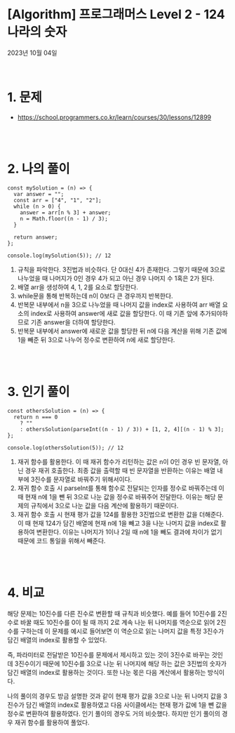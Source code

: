 # [Algorithm] 프로그래머스 Level 2 - 124 나라의 숫자

2023년 10월 04일

<br>

# 1. 문제

- https://school.programmers.co.kr/learn/courses/30/lessons/12899

<br>
<br>

# 2. 나의 풀이

```tsx
const mySolution = (n) => {
  var answer = "";
  const arr = ["4", "1", "2"];
  while (n > 0) {
    answer = arr[n % 3] + answer;
    n = Math.floor((n - 1) / 3);
  }

  return answer;
};

console.log(mySolution(5)); // 12
```

1. 규칙을 파악한다. 3진법과 비슷하다. 단 0대신 4가 존재한다. 그렇기 때문에 3으로 나누었을 때 나머지가 0인 경우 4가 되고 아닌 경우 나머지 수 1혹은 2가 된다.
2. 배열 arr을 생성하여 4, 1, 2를 요소로 할당한다.
3. while문을 통해 반복하는데 n이 0보다 큰 경우까지 반복한다.
4. 반복문 내부에서 n을 3으로 나누었을 때 나머지 값을 index로 사용하여 arr 배열 요소의 index로 사용하여 answer에 새로 값을 할당한다. 이 때 기존 앞에 추가되야하므로 기존 answer을 더하여 할당한다.
5. 반복문 내부에서 answer에 새로운 값을 할당한 뒤 n에 다음 계산을 위해 기존 값에 1을 빼준 뒤 3으로 나누어 정수로 변환하여 n에 새로 할당한다.

<br>
<br>

# 3. 인기 풀이

```tsx
const othersSolution = (n) => {
  return n === 0
    ? ""
    : othersSolution(parseInt((n - 1) / 3)) + [1, 2, 4][(n - 1) % 3];
};

console.log(othersSolution(5)); // 12
```

1. 재귀 함수를 활용한다. 이 때 재귀 함수가 리턴하는 값은 n이 0인 경우 빈 문자열, 아닌 경우 재귀 호출한다. 최종 값을 출력할 때 빈 문자열을 반환하는 이유는 배열 내부에 3진수를 문자열로 바꿔주기 위해서이다.
2. 재귀 함수 호출 시 parseInt를 통해 함수로 전달되는 인자를 정수로 바꿔주는데 이 때 현재 n에 1을 뺀 뒤 3으로 나눈 값을 정수로 바꿔주어 전달한다. 이유는 해당 문제의 규칙에서 3으로 나눈 값을 다음 계산에 활용하기 때문이다.
3. 재귀 함수 호출 시 현재 평가 값을 124를 활용한 3진법으로 변환한 값을 더해준다. 이 때 현재 124가 담긴 배열에 현재 n에 1을 빼고 3을 나눈 나머지 값을 index로 활용하여 변환한다. 이유는 나머지가 1이나 2일 때 n에 1을 빼도 결과에 차이가 없기 때문에 코드 통일을 위해서 빼준다.

<br>
<br>

# 4. 비교

해당 문제는 10진수를 다른 진수로 변환할 때 규칙과 비슷했다. 예를 들어 10진수를 2진수로 바꿀 때도 10진수를 0이 될 때 까지 2로 계속 나눈 뒤 나머지를 역순으로 읽어 2진수를 구하는데 이 문제를 예시로 들어보면 이 역순으로 읽는 나머지 값을 특정 3진수가 담긴 배열의 index로 활용할 수 있었다.

즉, 파라미터로 전달받은 10진수를 문제에서 제시하고 있는 것이 3진수로 바꾸는 것인데 3진수이기 때문에 10진수를 3으로 나눈 뒤 나머지에 해당 하는 값은 3진법의 숫자가 담긴 배열의 index로 활용하는 것이다. 또한 나눈 몫은 다음 계산에서 활용하는 방식이다.

나의 풀이의 경우도 방금 설명한 것과 같이 현재 평가 값을 3으로 나눈 뒤 나머지 값을 3진수가 담긴 배열의 index로 활용하였고 다음 사이클에서는 현재 평가 값에 1을 뺀 값을 정수로 변환하여 활용하였다. 인기 풀이의 경우도 거의 비슷했다. 하지만 인기 풀이의 경우 재귀 함수를 활용하여 풀었다.

<br>
